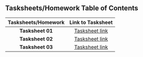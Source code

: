 ## Tasksheets/Homework Table of Contents

  | Tasksheets/Homework |                                   Link to Tasksheet                                    |
  | :-----------------: | :------------------------------------------------------------------------------------: |
  |  **Tasksheet 01**   | [Tasksheet link](https://github.com/GoByMark/math4610/blob/67fbe182c93bb16b33b970950b2efad649f92e1c/Homework_Tasks/Tasksheet_01/Tasksheet_01.md) |
  |  **Tasksheet 02**   | [Tasksheet link](https://github.com/GoByMark/math4610/blob/efe5f9c774daa7ff749ed35d8dd52c7320ef52cc/Homework_Tasks/Tasksheet_02/Tasksheet_02.md) |
  |  **Tasksheet 03**   | [Tasksheet link](https://github.com/GoByMark/math4610/blob/9bcbaaa901231fcd7d0b6c96d0fb8736179adf26/Homework_Tasks/Tasksheet_03/Tasksheet_03.md) |
